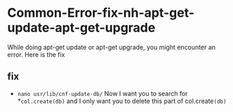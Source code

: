 # Common-Error-fix-nh-apt-get-update-apt-get-upgrade
While doing apt-get update or apt-get upgrade, you might encounter an error. Here is the fix
## fix
* `nano usr/lib/cnf-update-db/`
 Now I want you to search for        *`col.create(db)` and I only want you to delete this part of col.create`(db)`
